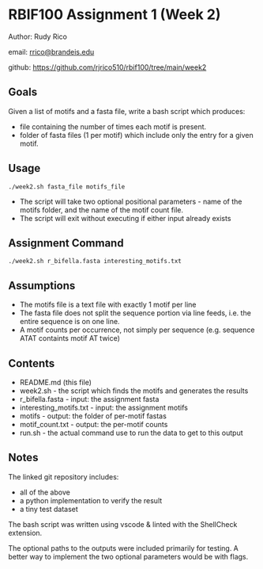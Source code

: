 # RBIF100 Assignment 1 (Week 2)

 Author: Rudy Rico

 email: rrico@brandeis.edu

 github: https://github.com/rjrico510/rbif100/tree/main/week2

 ## Goals
 Given a list of motifs and a fasta file, write a bash script which produces:
 - file containing the number of times each motif is present.
 - folder of fasta files (1 per motif) which include only the entry for a given motif.

 ## Usage
 `./week2.sh fasta_file motifs_file`

 - The script will take two optional positional parameters - name of the motifs folder, and the name of the motif count file.
 - The script will exit without executing if either input already exists

 ## Assignment Command
 `./week2.sh r_bifella.fasta interesting_motifs.txt`

 ## Assumptions
 - The motifs file is a text file with exactly 1 motif per line
 - The fasta file does not split the sequence portion via line feeds, i.e. the entire sequence is on one line.
 - A motif counts per occurrence, not simply per sequence (e.g. sequence ATAT containts motif AT twice)

 ## Contents
 - README.md (this file)
 - week2.sh - the script which finds the motifs and generates the results
 - r_bifella.fasta - input: the assignment fasta
 - interesting_motifs.txt - input: the assignment motifs
 - motifs - output: the folder of per-motif fastas
 - motif_count.txt - output: the per-motif counts
 - run.sh - the actual command use to run the data to get to this output

 ## Notes
 The linked git repository includes:
 - all of the above
 - a python implementation to verify the result
 - a tiny test dataset


 The bash script was written using vscode & linted with the ShellCheck extension.
 
 The optional paths to the outputs were included primarily for testing.
 A better way to implement the two optional parameters would be with flags.